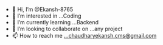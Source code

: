 - 👋 Hi, I’m @Ekansh-8765
- 👀 I’m interested in ...Coding 
- 🌱 I’m currently learning ...Backend
- 💞️ I’m looking to collaborate on ...any project
- 📫 How to reach me ...chaudharyekansh.cms@gmail.com

<!---
Ekansh-8765/Ekansh-8765 is a ✨ special ✨ repository because its `README.md` (this file) appears on your GitHub profile.
You can click the Preview link to take a look at your changes.
--->

